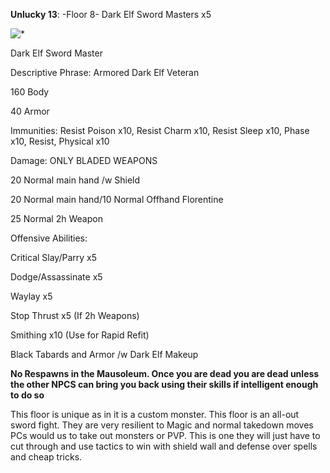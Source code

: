  

**Unlucky 13**: -Floor 8- Dark Elf Sword Masters x5

![*](PicExportError)       

 

Dark Elf Sword Master

 

Descriptive Phrase: Armored Dark Elf Veteran

 

160 Body

 

40 Armor

 

Immunities: Resist Poison x10, Resist Charm x10, Resist Sleep x10, Phase x10, Resist, Physical x10

 

Damage: ONLY BLADED WEAPONS

 

20 Normal main hand /w Shield

 

20 Normal main hand/10 Normal Offhand Florentine

 

25 Normal 2h Weapon

 

Offensive Abilities:

Critical Slay/Parry x5

Dodge/Assassinate x5

Waylay x5  

Stop Thrust x5 (If 2h Weapons)

Smithing x10 (Use for Rapid Refit)

 

Black Tabards and Armor /w Dark Elf Makeup

 

**No Respawns in the Mausoleum. Once you are dead you are dead unless the other NPCS can bring you back using their skills if intelligent enough to do so**

 

This floor is unique as in it is a custom monster. This floor is an all-out sword fight. They are very resilient to Magic and normal takedown moves PCs would us to take out monsters or PVP. This is one they will just have to cut through and use tactics to win with shield wall and defense over spells and cheap tricks.

 
